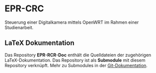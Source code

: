 EPR-CRC
=======

Steuerung einer Digitalkamera mittels OpenWRT im Rahmen einer Studienarbeit.

## LaTeX Dokumentation

Das Repository __EPR-RCR-Doc__ enthält die Quelldateien der zugehörigen LaTeX-Dokumentation. Das Repository ist als __Submodule__ mit diesem Repository verknüpft. Mehr zu Submodules in der [Git-Dokumentation](http://git-scm.com/book/en/v2/Git-Tools-Submodules).
